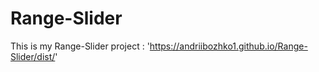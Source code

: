 # Range-Slider
This is my Range-Slider project : 'https://andriibozhko1.github.io/Range-Slider/dist/'
